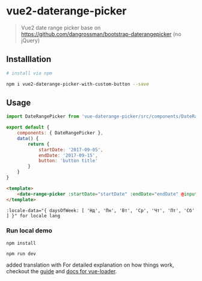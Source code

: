 # vue2-daterange-picker

> Vue2 date range picker base on https://github.com/dangrossman/bootstrap-daterangepicker (no jQuery)




## Installlation

``` bash
# install via npm

npm i vue2-daterange-picker-with-custom-button --save
```

## Usage

```javascript
import DateRangePicker from 'vue-daterange-picker/src/components/DateRangePicker'

export default {
    components: { DateRangePicker },
    data() {
        return {
            startDate: '2017-09-05',
            endDate: '2017-09-15',
            button: 'button title'                   
        }
    }
}
```

```html
<template>
    <date-range-picker :startDate="startDate" :endDate="endDate" @input="console.log(value)"  @cancel="openSchedules" :custom="button">
</template>
```

```
:locale-data="{ daysOfWeek: [ 'Нд', 'Пн', 'Вт', 'Ср', 'Чт', 'Пт', 'Сб' ] }" for locale lang
```

### Run local demo

```npm install```

```npm run dev```


added translation with
For detailed explanation on how things work, checkout the [guide](http://vuejs-templates.github.io/webpack/) and [docs for vue-loader](http://vuejs.github.io/vue-loader).

